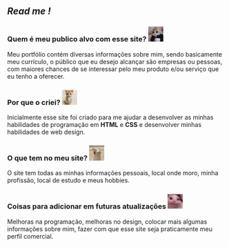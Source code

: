 ## *Read me !*

### **Quem é meu publico alvo com esse site?** <img src="./Source/images/20230816_173504.jpg" width="35" height="35">
Meu portfólio contém diversas informações sobre mim, sendo basicamente meu currículo, o público que eu desejo alcançar são empresas ou pessoas, com maiores chances de se interessar pelo meu produto e/ou serviço que eu tenho a oferecer. 

### **Por que o criei?** <img src="./Source/images/El_gatoo.png" width="35" height="35">
Inicialmente esse site foi criado para me ajudar a desenvolver as minhas habilidades de programação em **HTML** e **CSS** e desenvolver minhas habilidades de web design.

### **O que tem no meu site?** <img src="./Source/images/big-mouth-cat.gif" width="35" height="35">
O site tem todas as minhas informações pessoais, local onde moro, minha profissão, local de estudo e meus hobbies.

### **Coisas para adicionar em futuras atualizações** <img src="./Source/images/d1a0fe4a-7fdd-41af-a4a0-1973561a979f (1).png" width="35" height="35">
 Melhoras na programação, melhoras no design, colocar mais algumas informações sobre mim, fazer com que esse site seja praticamente meu perfil comercial. 


